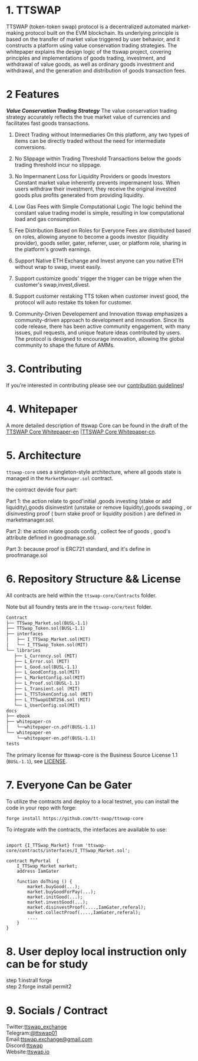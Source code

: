 # 1. TTSWAP
TTSWAP (token-token swap) protocol is a decentralized automated market-making protocol built on the EVM blockchain. Its underlying principle is based on the transfer of market value triggered by user behavior, and it constructs a platform using value conservation trading strategies.
The whitepaper explains the design logic of the ttswap project, covering principles and implementations of goods trading, investment, and withdrawal of value goods, as well as ordinary goods investment and withdrawal, and the generation and distribution of goods transaction fees.

# 2 Features
***Value Conservation Trading Strategy***
The value conservation trading strategy accurately reflects the true market value of currencies and facilitates fast goods transactions.

1. Direct Trading without Intermediaries
On this platform, any two types of items can be directly traded without the need for intermediate conversions.

2. No Slippage within Trading Threshold
Transactions below the goods trading threshold incur no slippage.

3. No Impermanent Loss for Liquidity Providers or goods Investors
Constant market value inherently prevents impermanent loss. When users withdraw their investment, they receive the original invested goods plus profits generated from providing liquidity.

4. Low Gas Fees with Simple Computational Logic
The logic behind the constant value trading model is simple, resulting in low computational load and gas consumption.

5. Fee Distribution Based on Roles for Everyone
Fees are distributed based on roles, allowing anyone to become a goods investor (liquidity provider), goods seller, gater, referrer, user, or platform role, sharing in the platform's growth earnings.

6. Support Native ETH Exchange and Invest
anyone can you native ETH without wrap to swap, invest easily.

7. Support customize goods' trigger
the trigger can be trigge when the customer's swap,invest,divest.

8. Support customer restaking TTS token
when customer invest good, the protocol will auto restake tts token for customer.

9.  Community-Driven Developement and Innovation
ttswap emphasizes a community-driven approach to development and innovation. Since its code release, there has been active community engagement, with many issues, pull requests, and unique feature ideas contributed by users. The protocol is designed to encourage innovation, allowing the global community to shape the future of AMMs.
# 3. Contributing

If you’re interested in contributing please see our [contribution guidelines](./CONTRIBUTING.md)!

# 4. Whitepaper

A more detailed description of ttswap Core can be found in the draft of the [TTSWAP Core Whitepaper-en](./docs/whitepaper_en.pdf) |[TTSWAP Core Whitepaper-cn](./docs/whitepaper_cn.pdf).   

# 5. Architecture

`ttswap-core` uses a singleton-style architecture, where all goods state is managed in the `MarketManager.sol` contract.

the contract devide four part:

Part 1: the action relate to good'initial ,goods investing (stake or add liquidity),goods disinvestint (unstake or remove liquidity),goods swaping , or disinvesting proof ( burn stake proof or liquidity position )  are defined in marketmanager.sol.

Part 2: the action relate goods config , collect fee of goods , good's attribute defined in goodmanage.sol.

Part 3: because proof is ERC721 standard, and it's define in proofmanage.sol

# 6. Repository Structure && License

All contracts are held within the `ttswap-core/Contracts` folder.

Note  but all foundry tests are in the `ttswap-core/test` folder.

```markdown
Contract
├── TTSwap_Market.sol(BUSL-1.1)  
├── TTSwap_Token.sol(BUSL-1.1)
├── interfaces  
│   ├── I_TTSwap_Market.sol(MIT)   
│   └── I_TTSwap_Token.sol(MIT)    
└── libraries           
   ├── L_Currency.sol (MIT)    
   ├── L_Error.sol (MIT)     
   ├── L_Good.sol(BUSL-1.1)    
   ├── L_GoodConfig.sol(MIT)     
   ├── L_MarketConfig.sol(MIT)    
   ├── L_Proof.sol(BUSL-1.1)   
   ├── L_Transient.sol (MIT)  
   ├── L_TTSTokenConfig.sol (MIT)     
   ├── L_TTSwapUINT256.sol (MIT)     
   └── L_UserConfig.sol(MIT)    
docs
├── ebook
├── whitepaper-cn
│   └──whitepaper-cn.pdf(BUSL-1.1)
└── whitepaper-en
    └──whitepaper-en.pdf(BUSL-1.1)
tests

```
The primary license for ttswap-core is the Business Source License 1.1 (`BUSL-1.1`), see [LICENSE](https://github.com/tt-swap/ttswap-core/blob/main/LICENSE).

# 7. Everyone Can be Gater

To utilize the contracts and deploy to a local testnet, you can install the code in your repo with forge:

```markdown
forge install https://github.com/tt-swap/ttswap-core
```

To integrate with the contracts, the interfaces are available to use:

```solidity

import {I_TTSwap_Market} from 'ttswap-core/contracts/interfaces/I_TTSwap_Market.sol';

contract MyPortal  {
    I_TTSwap_Market market;
    address IamGater

    function doThing () {
        market.buyGood(...);
        market.buyGoodForPay(...);
        market.initGood(...);
        market.investGood(...);
        market.disinvestProof(....,IamGater,referal);
        market.collectProof(....,IamGater,referal);
        ....
    }
}
```

# 8. User deploy local instruction only can be for study 
step 1:instrall forge  
step 2:forge install permit2  


# 9. Socials / Contract
Twitter:[ttswap_exchange](https://x.com/ttswap_exchange)  
Telegram:[@ttswap01](https://t.me/ttswap01)  
Email:[ttswap.exchange@gmail.com](mailto:ttswap.exchange@gmail.com)  
Discord:[ttswap](https://discord.gg/5PhXn9DR)  
Website:[ttswap.io](http://www.ttswap.io)  
